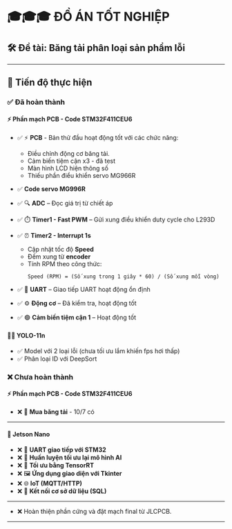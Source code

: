 # 🎓🎓🎓 **ĐỒ ÁN TỐT NGHIỆP**

## 🛠️ **Đề tài: Băng tải phân loại sản phẩm lỗi**

---

## 🔄 **Tiến độ thực hiện**

### ✅ Đã hoàn thành
#### ⚡ Phần mạch PCB - Code STM32F411CEU6 
- ✅ ⚡ **PCB** - Bản thử đầu hoạt động tốt với các chức năng:
  - Điều chỉnh động cơ băng tải.
  - Cảm biến tiệm cận x3 - đã test
  - Màn hình LCD hiện thông số
  - Thiếu phần điểu khiển servo MG966R
 
- ✅   **Code servo MG996R** 
- ✅ 🔍 **ADC** – Đọc giá trị từ chiết áp  
- ✅ ⏱️ **Timer1 - Fast PWM** – Gửi xung điều khiển duty cycle cho L293D  
- ✅ ⏰ **Timer2 - Interrupt 1s**  
  - Cập nhật tốc độ **Speed**  
  - Đếm xung từ **encoder**  
  - Tính RPM theo công thức:
    ```
    Speed (RPM) = (Số xung trong 1 giây * 60) / (Số xung mỗi vòng)
    ```
- ✅ 📡 **UART** – Giao tiếp UART hoạt động ổn định  
- ✅ ⚙️ **Động cơ** – Đã kiểm tra, hoạt động tốt  
- ✅ 🟢 **Cảm biến tiệm cận 1** – Hoạt động tốt

#### 🧑‍💻 YOLO-11n
- ✅ Model với 2 loại lỗi (chưa tối ưu lắm khiến fps hơi thấp)
- ✅ Phân loại ID với DeepSort

### ❌ Chưa hoàn thành

#### ⚡ Phần mạch PCB - Code STM32F411CEU6 
- ❌ 🚚 **Mua băng tải** - 10/7 có

---

#### 🤖 Jetson Nano

- ❌ 🔌 **UART giao tiếp với STM32**
- ❌ 🧠 **Huấn luyện tối ưu lại mô hình AI**
- ❌ 🚀 **Tối ưu bằng TensorRT**
- ❌ 🖼️ **Ứng dụng giao diện với Tkinter**
- ❌ 🌐 **IoT (MQTT/HTTP)**
- ❌ 💾 **Kết nối cơ sở dữ liệu (SQL)**

---
- ❌ Hoàn thiện phần cứng và đặt mạch final từ JLCPCB.
---

